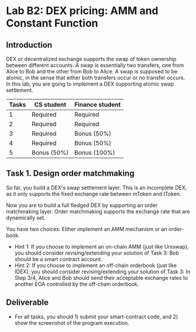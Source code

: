 Lab B2: DEX pricing: AMM and Constant Function 
===

Introduction
---

DEX or decentralized exchange supports the swap of token ownership between different accounts. A swap is essentially two transfers, one from Alice to Bob and the other from Bob to Alice. A swap is supposed to be atomic, in the sense that either both transfers occur or no transfer occurs. In this lab, you are going to implement a DEX supporting atomic swap settlement.

| Tasks | CS student | Finance student
| --- | --- | --- |
|  1  | Required | Required |
|  2  | Required | Required |
|  3  | Required | Bonus (50%) |
|  4  | Required | Bonus (50%) |
|  5  | Bonus (50%) | Bonus (100%) |

Task 1. Design order matchmaking 
---

So far, you build a DEX's swap settlement layer. This is an incomplete DEX, as it only supports the fixed exchange rate between mToken and tToken. 

Now you are to build a full fledged DEX by supporting an order matchmaking layer. Order matchmaking supports the exchange rate that are dynamically set.

You have two choices: Either implement an AMM mechanism or an order-book. 

- Hint 1: If you choose to implement an on-chain AMM (just like Uniswap), you should consider revising/extending your solution of Task 3: Bob should be a smart contract account. 
- Hint 2: If you choose to implement an off-chain orderbook (just like IDEX), you should consider revising/extending your solution of Task 3: In Step 3/4, Alice and Bob should send their acceptable exchange rates to another EOA controlled by the off-chain orderbook.


Deliverable
---

- For all tasks, you should 1) submit your smart-contract code, and 2) show the screenshot of the program execution. 
